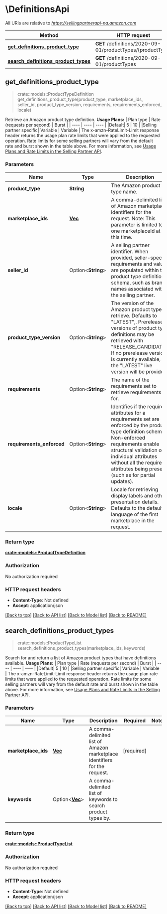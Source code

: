 # \DefinitionsApi

All URIs are relative to *https://sellingpartnerapi-na.amazon.com*

Method | HTTP request | Description
------------- | ------------- | -------------
[**get_definitions_product_type**](DefinitionsApi.md#get_definitions_product_type) | **GET** /definitions/2020-09-01/productTypes/{productType} | 
[**search_definitions_product_types**](DefinitionsApi.md#search_definitions_product_types) | **GET** /definitions/2020-09-01/productTypes | 



## get_definitions_product_type

> crate::models::ProductTypeDefinition get_definitions_product_type(product_type, marketplace_ids, seller_id, product_type_version, requirements, requirements_enforced, locale)


Retrieve an Amazon product type definition.  **Usage Plans:**  | Plan type | Rate (requests per second) | Burst | | ---- | ---- | ---- | |Default| 5 | 10 | |Selling partner specific| Variable | Variable |  The x-amzn-RateLimit-Limit response header returns the usage plan rate limits that were applied to the requested operation. Rate limits for some selling partners will vary from the default rate and burst shown in the table above. For more information, see [Usage Plans and Rate Limits in the Selling Partner API](doc:usage-plans-and-rate-limits-in-the-sp-api).

### Parameters


Name | Type | Description  | Required | Notes
------------- | ------------- | ------------- | ------------- | -------------
**product_type** | **String** | The Amazon product type name. | [required] |
**marketplace_ids** | [**Vec<String>**](String.md) | A comma-delimited list of Amazon marketplace identifiers for the request. Note: This parameter is limited to one marketplaceId at this time. | [required] |
**seller_id** | Option<**String**> | A selling partner identifier. When provided, seller-specific requirements and values are populated within the product type definition schema, such as brand names associated with the selling partner. |  |
**product_type_version** | Option<**String**> | The version of the Amazon product type to retrieve. Defaults to \"LATEST\",. Prerelease versions of product type definitions may be retrieved with \"RELEASE_CANDIDATE\". If no prerelease version is currently available, the \"LATEST\" live version will be provided. |  |[default to LATEST]
**requirements** | Option<**String**> | The name of the requirements set to retrieve requirements for. |  |[default to LISTING]
**requirements_enforced** | Option<**String**> | Identifies if the required attributes for a requirements set are enforced by the product type definition schema. Non-enforced requirements enable structural validation of individual attributes without all the required attributes being present (such as for partial updates). |  |[default to ENFORCED]
**locale** | Option<**String**> | Locale for retrieving display labels and other presentation details. Defaults to the default language of the first marketplace in the request. |  |[default to DEFAULT]

### Return type

[**crate::models::ProductTypeDefinition**](ProductTypeDefinition.md)

### Authorization

No authorization required

### HTTP request headers

- **Content-Type**: Not defined
- **Accept**: application/json

[[Back to top]](#) [[Back to API list]](../README.md#documentation-for-api-endpoints) [[Back to Model list]](../README.md#documentation-for-models) [[Back to README]](../README.md)


## search_definitions_product_types

> crate::models::ProductTypeList search_definitions_product_types(marketplace_ids, keywords)


Search for and return a list of Amazon product types that have definitions available.  **Usage Plans:**  | Plan type | Rate (requests per second) | Burst | | ---- | ---- | ---- | |Default| 5 | 10 | |Selling partner specific| Variable | Variable |  The x-amzn-RateLimit-Limit response header returns the usage plan rate limits that were applied to the requested operation. Rate limits for some selling partners will vary from the default rate and burst shown in the table above. For more information, see [Usage Plans and Rate Limits in the Selling Partner API](doc:usage-plans-and-rate-limits-in-the-sp-api).

### Parameters


Name | Type | Description  | Required | Notes
------------- | ------------- | ------------- | ------------- | -------------
**marketplace_ids** | [**Vec<String>**](String.md) | A comma-delimited list of Amazon marketplace identifiers for the request. | [required] |
**keywords** | Option<[**Vec<String>**](String.md)> | A comma-delimited list of keywords to search product types by. |  |

### Return type

[**crate::models::ProductTypeList**](ProductTypeList.md)

### Authorization

No authorization required

### HTTP request headers

- **Content-Type**: Not defined
- **Accept**: application/json

[[Back to top]](#) [[Back to API list]](../README.md#documentation-for-api-endpoints) [[Back to Model list]](../README.md#documentation-for-models) [[Back to README]](../README.md)

